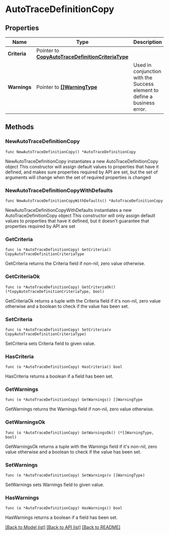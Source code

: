 # AutoTraceDefinitionCopy

## Properties

Name | Type | Description | Notes
------------ | ------------- | ------------- | -------------
**Criteria** | Pointer to [**CopyAutoTraceDefinitionCriteriaType**](CopyAutoTraceDefinitionCriteriaType.md) |  | [optional] 
**Warnings** | Pointer to [**[]WarningType**](WarningType.md) | Used in conjunction with the Success element to define a business error. | [optional] 

## Methods

### NewAutoTraceDefinitionCopy

`func NewAutoTraceDefinitionCopy() *AutoTraceDefinitionCopy`

NewAutoTraceDefinitionCopy instantiates a new AutoTraceDefinitionCopy object
This constructor will assign default values to properties that have it defined,
and makes sure properties required by API are set, but the set of arguments
will change when the set of required properties is changed

### NewAutoTraceDefinitionCopyWithDefaults

`func NewAutoTraceDefinitionCopyWithDefaults() *AutoTraceDefinitionCopy`

NewAutoTraceDefinitionCopyWithDefaults instantiates a new AutoTraceDefinitionCopy object
This constructor will only assign default values to properties that have it defined,
but it doesn't guarantee that properties required by API are set

### GetCriteria

`func (o *AutoTraceDefinitionCopy) GetCriteria() CopyAutoTraceDefinitionCriteriaType`

GetCriteria returns the Criteria field if non-nil, zero value otherwise.

### GetCriteriaOk

`func (o *AutoTraceDefinitionCopy) GetCriteriaOk() (*CopyAutoTraceDefinitionCriteriaType, bool)`

GetCriteriaOk returns a tuple with the Criteria field if it's non-nil, zero value otherwise
and a boolean to check if the value has been set.

### SetCriteria

`func (o *AutoTraceDefinitionCopy) SetCriteria(v CopyAutoTraceDefinitionCriteriaType)`

SetCriteria sets Criteria field to given value.

### HasCriteria

`func (o *AutoTraceDefinitionCopy) HasCriteria() bool`

HasCriteria returns a boolean if a field has been set.

### GetWarnings

`func (o *AutoTraceDefinitionCopy) GetWarnings() []WarningType`

GetWarnings returns the Warnings field if non-nil, zero value otherwise.

### GetWarningsOk

`func (o *AutoTraceDefinitionCopy) GetWarningsOk() (*[]WarningType, bool)`

GetWarningsOk returns a tuple with the Warnings field if it's non-nil, zero value otherwise
and a boolean to check if the value has been set.

### SetWarnings

`func (o *AutoTraceDefinitionCopy) SetWarnings(v []WarningType)`

SetWarnings sets Warnings field to given value.

### HasWarnings

`func (o *AutoTraceDefinitionCopy) HasWarnings() bool`

HasWarnings returns a boolean if a field has been set.


[[Back to Model list]](../README.md#documentation-for-models) [[Back to API list]](../README.md#documentation-for-api-endpoints) [[Back to README]](../README.md)


